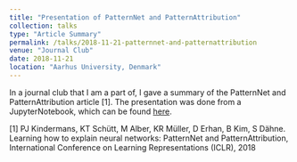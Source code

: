 ```yaml
---
title: "Presentation of PatternNet and PatternAttribution"
collection: talks
type: "Article Summary"
permalink: /talks/2018-11-21-patternnet-and-patternattribution
venue: "Journal Club"
date: 2018-11-21
location: "Aarhus University, Denmark"
---
```

In a journal club that I am a part of, I gave a summary of the PatternNet and PatternAttribution article [1]. The presentation was done from a JupyterNotebook, which can be found [here](https://github.com/fhvilshoj/PatternNetPresentation/blob/master/presentation.ipynb).

[1] PJ Kindermans, KT Schütt, M Alber, KR Müller, D Erhan, B Kim, S Dähne. Learning how to explain neural networks: PatternNet and PatternAttribution, International Conference on Learning Representations (ICLR), 2018
